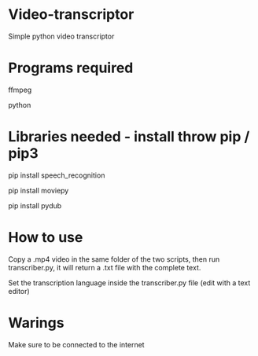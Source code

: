 # Video-transcriptor
Simple python video transcriptor

# Programs required

ffmpeg

python

# Libraries needed - install throw pip / pip3

pip install speech_recognition

pip install moviepy

pip install pydub


# How to use
Copy a .mp4 video in the same folder of the two scripts, then run transcriber.py, it will return a .txt file with the complete text.

Set the transcription language inside the transcriber.py file (edit with a text editor)

# Warings
Make sure to be connected to the internet
